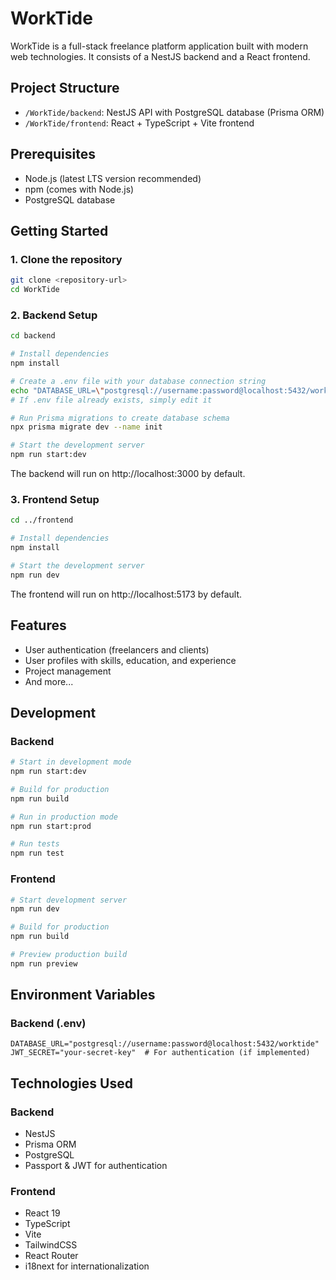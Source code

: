 # WorkTide

WorkTide is a full-stack freelance platform application built with modern web technologies. It consists of a NestJS backend and a React frontend.

## Project Structure

- `/WorkTide/backend`: NestJS API with PostgreSQL database (Prisma ORM)
- `/WorkTide/frontend`: React + TypeScript + Vite frontend

## Prerequisites

- Node.js (latest LTS version recommended)
- npm (comes with Node.js)
- PostgreSQL database

## Getting Started

### 1. Clone the repository

```bash
git clone <repository-url>
cd WorkTide
```

### 2. Backend Setup

```bash
cd backend

# Install dependencies
npm install

# Create a .env file with your database connection string
echo "DATABASE_URL=\"postgresql://username:password@localhost:5432/worktide\"" > .env
# If .env file already exists, simply edit it

# Run Prisma migrations to create database schema
npx prisma migrate dev --name init

# Start the development server
npm run start:dev
```

The backend will run on http://localhost:3000 by default.

### 3. Frontend Setup

```bash
cd ../frontend

# Install dependencies
npm install

# Start the development server
npm run dev
```

The frontend will run on http://localhost:5173 by default.

## Features

- User authentication (freelancers and clients)
- User profiles with skills, education, and experience
- Project management
- And more...

## Development

### Backend

```bash
# Start in development mode
npm run start:dev

# Build for production
npm run build

# Run in production mode
npm run start:prod

# Run tests
npm run test
```

### Frontend

```bash
# Start development server
npm run dev

# Build for production
npm run build

# Preview production build
npm run preview
```

## Environment Variables

### Backend (.env)

```
DATABASE_URL="postgresql://username:password@localhost:5432/worktide"
JWT_SECRET="your-secret-key"  # For authentication (if implemented)
```

## Technologies Used

### Backend
- NestJS
- Prisma ORM
- PostgreSQL
- Passport & JWT for authentication

### Frontend
- React 19
- TypeScript
- Vite
- TailwindCSS
- React Router
- i18next for internationalization